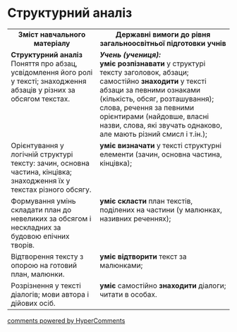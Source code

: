 <div id="hypercomments_widget" class="js-hypercomments-widget invisible"></div>

# Структурний аналіз

<table>
  <tr>
    <td width="40%" align="center"><b>Зміст навчального матеріалу<b></td>
    <td width="60%" align="center"><b>Державні вимоги до рівня загальноосвітньої підготовки учнів</b></td>
  </tr>
  <tr>
    <td width="40%" style="vertical-align:top !important;">
<b>Структурний аналіз</b><br>
Поняття про абзац, усвідомлення його ролі у тексті; знаходження абзаців у різних за обсягом текстах.<br></td>
    <td width="60%" style="vertical-align:top !important;">
<i><b>Учень (учениця):</b></i><br>
<b>уміє розпізнавати</b> у структурі тексту заголовок, абзаци;<br>
самостійно <b>знаходити</b> у тексті абзаци за певними ознаками (кількість, обсяг, розташування); слова, речення за певними орієнтирами (найдовше, власні назви, слова, які звучать однаково, але мають різний смисл і т.ін.);<br></td>
  </tr>
  <tr>
    <td width="40%" style="vertical-align:top !important;">
Орієнтування у логічній структурі тексту: зачин, основна частина, кінцівка; знаходження їх у текстах різного обсягу.<br></td>
    <td width="60%" style="vertical-align:top !important;">
<b>уміє визначати</b> у тексті структурні елементи (зачин, основна частина, кінцівка);<br></td>
  </tr>
  <tr>
    <td width="40%" style="vertical-align:top !important;">
Формування умінь складати план до невеликих за обсягом і нескладних за будовою епічних творів.<br></td>
    <td width="60%" style="vertical-align:top !important;">
<b>уміє скласти</b> план текстів, поділених на частини (у малюнках, називних реченнях);<br></td>
  </tr>
  <tr>
    <td width="40%" style="vertical-align:top !important;">
Відтворення тексту з опорою на готовий план, малюнки.<br></td>
    <td width="60%" style="vertical-align:top !important;">
<b>уміє відтворити</b> текст за малюнками;<br></td>
  </tr>
  <tr>
    <td width="40%" style="vertical-align:top !important;">
 Розрізнення у тексті діалогів; мови автора і дійових осіб.<br></td>
    <td width="60%" style="vertical-align:top !important;">
<b>уміє</b> самостійно <b>знаходити</b> діалоги; читати в особах.<br></td>
  </tr>
</table>


<div class="js-hypercomments-container">
<a href="http://hypercomments.com" class="hc-link" title="comments widget">comments powered by HyperComments</a>
</div>